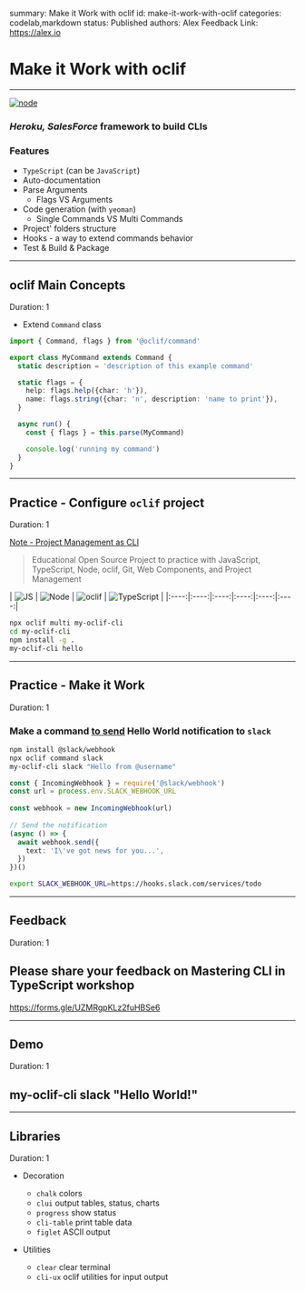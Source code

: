 summary: Make it Work with oclif
id: make-it-work-with-oclif
categories: codelab,markdown
status: Published 
authors: Alex
Feedback Link: https://alex.io

# Make it Work with oclif

---

[![node](assets/oclif.png)](https://oclif.io/)
  
### *Heroku, SalesForce* framework to build CLIs

### Features

- `TypeScript` (can be `JavaScript`)
- Auto-documentation
- Parse Arguments
  - Flags VS Arguments
- Code generation (with `yeoman`)
  - Single Commands VS Multi Commands
- Project' folders structure
- Hooks - a way to extend commands behavior
- Test & Build & Package

---

## oclif Main Concepts
Duration: 1

- Extend `Command` class

```ts
import { Command, flags } from '@oclif/command'

export class MyCommand extends Command {
  static description = 'description of this example command'

  static flags = {
    help: flags.help({char: 'h'}),
    name: flags.string({char: 'n', description: 'name to print'}),
  }

  async run() {
    const { flags } = this.parse(MyCommand)

    console.log('running my command')
  }
}
```

---

## Practice - Configure `oclif` project
Duration: 1

[Note - Project Management as CLI](https://github.com/korzio/note)

> Educational Open Source Project to practice with JavaScript, TypeScript, Node, oclif, Git, Web Components, and Project Management

| ![JS](assets/icons/trim/js.png) | ![Node](assets/icons/trim/node.png) | ![oclif](assets/oclif.png) | ![TypeScript](assets/ts.png) |
|:----:|:----:|:----:|:----:|:----:|:----:|
  
```bash
npx oclif multi my-oclif-cli
cd my-oclif-cli
npm install -g .
my-oclif-cli hello
```

---

## Practice - Make it Work
Duration: 1

### Make a command [to send](https://www.npmjs.com/package/@slack/webhook) Hello World notification to `slack` 

```bash
npm install @slack/webhook
npx oclif command slack
my-oclif-cli slack "Hello from @username"
```

```ts
const { IncomingWebhook } = require('@slack/webhook')
const url = process.env.SLACK_WEBHOOK_URL
 
const webhook = new IncomingWebhook(url)
 
// Send the notification
(async () => {
  await webhook.send({
    text: 'I\'ve got news for you...',
  })
})()
```

```bash
export SLACK_WEBHOOK_URL=https://hooks.slack.com/services/todo
```

---

## Feedback
Duration: 1

## Please share your feedback on Mastering CLI in TypeScript workshop

https://forms.gle/UZMRgpKLz2fuHBSe6

---

## Demo
Duration: 1

## my-oclif-cli slack "Hello World!"

---

## Libraries
Duration: 1

- Decoration
  - `chalk` colors
  - `clui` output tables, status, charts
  - `progress` show status
  - `cli-table` print table data
  - `figlet` ASCII output

- Utilities
  - `clear` clear terminal
  - `cli-ux` oclif utilities for input output
